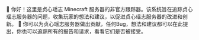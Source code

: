 👋 你好！这里是贞心瑶志 Minecraft 服务器的非官方跟踪器。该系统旨在追踪贞心瑶志服务器的问题，收集玩家的想法和建议，以促进贞心瑶志服务器的改进和创新。
🤝 你可以为贞心瑶志服务器做出贡献，任何Bug，想法和建议都可以在此提出，你也可以追踪所有的报告和请求，看看它们是否被接受。
